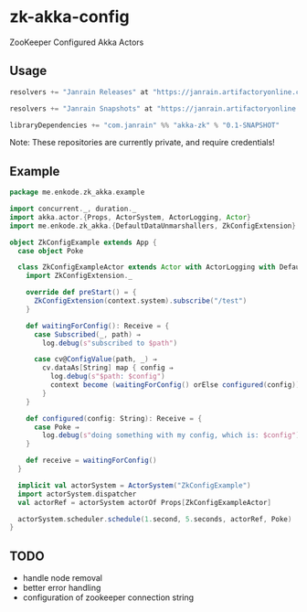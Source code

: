 zk-akka-config
==============

ZooKeeper Configured Akka Actors

## Usage

```scala
resolvers += "Janrain Releases" at "https://janrain.artifactoryonline.com/janrain/janrain-releases"

resolvers += "Janrain Snapshots" at "https://janrain.artifactoryonline.com/janrain/janrain-snapshots"

libraryDependencies += "com.janrain" %% "akka-zk" % "0.1-SNAPSHOT"
```

Note: These repositories are currently private, and require credentials!

## Example

```scala
package me.enkode.zk_akka.example

import concurrent._, duration._
import akka.actor.{Props, ActorSystem, ActorLogging, Actor}
import me.enkode.zk_akka.{DefaultDataUnmarshallers, ZkConfigExtension}

object ZkConfigExample extends App {
  case object Poke

  class ZkConfigExampleActor extends Actor with ActorLogging with DefaultDataUnmarshallers {
    import ZkConfigExtension._

    override def preStart() = {
      ZkConfigExtension(context.system).subscribe("/test")
    }

    def waitingForConfig(): Receive = {
      case Subscribed(_, path) ⇒
        log.debug(s"subscribed to $path")

      case cv@ConfigValue(path, _) ⇒
        cv.dataAs[String] map { config ⇒
          log.debug(s"$path: $config")
          context become (waitingForConfig() orElse configured(config))
        }
    }

    def configured(config: String): Receive = {
      case Poke ⇒
        log.debug(s"doing something with my config, which is: $config")
    }

    def receive = waitingForConfig()
  }

  implicit val actorSystem = ActorSystem("ZkConfigExample")
  import actorSystem.dispatcher
  val actorRef = actorSystem actorOf Props[ZkConfigExampleActor]

  actorSystem.scheduler.schedule(1.second, 5.seconds, actorRef, Poke)
}
```

## TODO

* handle node removal
* better error handling
* configuration of zookeeper connection string
